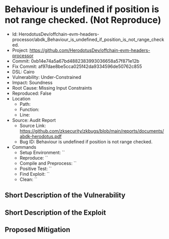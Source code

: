# Behaviour is undefined if position is not range checked. (Not Reproduce)

* Id: HerodotusDev/offchain-evm-headers-processor/abdk_Behaviour_is_undefined_if_position_is_not_range_checked.
* Project: https://github.com/HerodotusDev/offchain-evm-headers-processor
* Commit: 0xb14e74a5a67bd4882383993036658a57f871e12b
* Fix Commit: af97dae8be5cca025f42da9334596de50762c855
* DSL: Cairo
* Vulnerability: Under-Constrained
* Impact: Soundness
* Root Cause: Missing Input Constraints
* Reproduced: False
* Location
  - Path: 
  - Function: 
  - Line: 
* Source: Audit Report
  - Source Link: https://github.com/zksecurity/zkbugs/blob/main/reports/documents/abdk-herodotus.pdf
  - Bug ID: Behaviour is undefined if position is not range checked.
* Commands
  - Setup Environment: ``
  - Reproduce: ``
  - Compile and Preprocess: ``
  - Positive Test: ``
  - Find Exploit: ``
  - Clean: ``

## Short Description of the Vulnerability



## Short Description of the Exploit



## Proposed Mitigation



